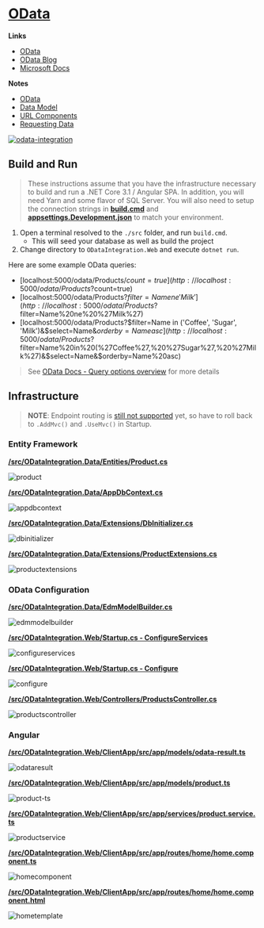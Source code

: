 # [OData](https://www.odata.org)

**Links**  
* [OData](https://www.odata.org)
* [OData Blog](https://devblogs.microsoft.com/odata)
* [Microsoft Docs](https://docs.microsoft.com/en-us/odata)

**Notes**  
* [OData](./notes/01-odata.md)
* [Data Model](./notes/02-data-model.md)
* [URL Components](./notes/03-url-components.md)
* [Requesting Data](./notes/04-requesting-data.md)

[![odata-integration](./images/odata-integration.gif)](./images/odata-integration.gif)

## Build and Run

> These instructions assume that you have the infrastructure necessary to build and run a .NET Core 3.1 / Angular SPA. In addition, you will need Yarn and some flavor of SQL Server. You will also need to setup the connection strings in [**build.cmd**](./src/build.cmd) and [**appsettings.Development.json**](./src/ODataIntegration.Web/appsettings.Development.json) to match your environment.

1. Open a terminal resolved to the `./src` folder, and run `build.cmd`.
    * This will seed your database as well as build the project
2. Change directory to `ODataIntegration.Web` and execute `dotnet run`.

Here are some example OData queries:

* [localhost:5000/odata/Products/$count=true](http://localhost:5000/odata/Products?$count=true)
* [localhost:5000/odata/Products?$filter=Name ne 'Milk'](http://localhost:5000/odata/Products?$filter=Name%20ne%20%27Milk%27)
* [localhost:5000/odata/Products?$filter=Name in ('Coffee', 'Sugar', 'Milk')&$select=Name&$orderby=Name asc](http://localhost:5000/odata/Products?$filter=Name%20in%20(%27Coffee%27,%20%27Sugar%27,%20%27Milk%27)&$select=Name&$orderby=Name%20asc)

> See [OData Docs - Query options overview](https://docs.microsoft.com/en-us/odata/concepts/queryoptions-overview) for more details

## Infrastructure

> **NOTE**: Endpoint routing is [still not supported](https://devblogs.microsoft.com/odata) yet, so have to roll back to `.AddMvc()` and `.UseMvc()` in Startup.

### Entity Framework

[**/src/ODataIntegration.Data/Entities/Product.cs**](./src/ODataIntegration.Data/Entities/Product.cs)  

![product](./images/product.png)

[**/src/ODataIntegration.Data/AppDbContext.cs**](./src/ODataIntegration.Data/AppDbContext.cs)

![appdbcontext](./images/appdbcontext.png)

[**/src/ODataIntegration.Data/Extensions/DbInitializer.cs**](./src/ODataIntegration.Data/Extensions/DbInitializer.cs)

![dbinitializer](./images/dbinitializer.png)

[**/src/ODataIntegration.Data/Extensions/ProductExtensions.cs**](./src/ODataIntegration.Data/Extensions/ProductExtensions.cs)

![productextensions](./images/productextensions.png)

### OData Configuration

[**/src/ODataIntegration.Data/EdmModelBuilder.cs**](./src/ODataIntegration.Data/EdmModelBuilder.cs)

![edmmodelbuilder](./images/edmmodelbuilder.png)

[**/src/ODataIntegration.Web/Startup.cs - ConfigureServices**](./src/ODataIntegration.Web/Startup.cs)

![configureservices](./images/configureservices.png)

[**/src/ODataIntegration.Web/Startup.cs - Configure**](./src/ODataIntegration.Web/Startup.cs)

![configure](./images/configure.png)

[**/src/ODataIntegration.Web/Controllers/ProductsController.cs**](./src/ODataIntegration.Web/Controllers/ProductsController.cs)

![productscontroller](./images/productscontroller.png)

### Angular

[**/src/ODataIntegration.Web/ClientApp/src/app/models/odata-result.ts**](./src/ODataIntegration.Web/ClientApp/src/app/models/odata-result.ts)

![odataresult](./images/odataresult.png)

[**/src/ODataIntegration.Web/ClientApp/src/app/models/product.ts**](./src/ODataIntegration.Web/ClientApp/src/app/models/product.ts)

![product-ts](./images/product-ts.png)

[**/src/ODataIntegration.Web/ClientApp/src/app/services/product.service.ts**](./src/ODataIntegration.Web/ClientApp/src/app/services/product.service.ts)

![productservice](./images/productservice.png)

[**/src/ODataIntegration.Web/ClientApp/src/app/routes/home/home.component.ts**](./src/ODataIntegration.Web/ClientApp/src/app/routes/home/home.component.ts)

![homecomponent](./images/homecomponent.png)

[**/src/ODataIntegration.Web/ClientApp/src/app/routes/home/home.component.html**](./src/ODataIntegration.Web/ClientApp/src/app/routes/home/home.component.html)

![hometemplate](./images/hometemplate.png)